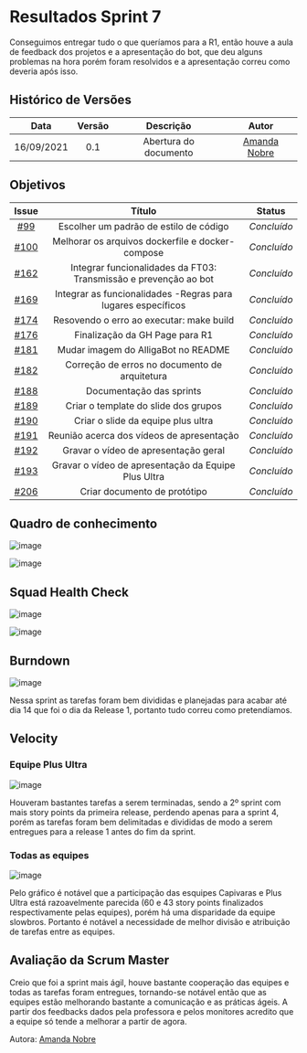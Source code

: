 # Resultados Sprint 7
Conseguimos entregar tudo o que queríamos para a R1, então houve a aula de feedback dos projetos e a apresentação do bot, que deu alguns problemas na hora porém foram resolvidos e a apresentação correu como deveria após isso.

## Histórico de Versões

| Data       | Versão | Descrição                      | Autor             |
| :--------: | :----: | :----------:                   | :---------------: |
| 16/09/2021 |  0.1   | Abertura do documento | [Amanda Nobre](https://github.com/AmandaNbr)|

## Objetivos

|  Issue  |                   Título                  |              Status             | 
|:-------:|:-----------------------------------------:|:-------------------------------:|
| [#99](https://github.com/fga-eps-mds/2021-1-Bot/issues/99) | Escolher um padrão de estilo de código | _Concluído_ |
| [#100](https://github.com/fga-eps-mds/2021-1-Bot/issues/100) | Melhorar os arquivos dockerfile e docker-compose | _Concluído_ |
| [#162](https://github.com/fga-eps-mds/2021-1-Bot/issues/162) | Integrar funcionalidades da FT03: Transmissão e prevenção ao bot | _Concluído_ |
| [#169](https://github.com/fga-eps-mds/2021-1-Bot/issues/169) | Integrar as funcionalidades -Regras para lugares específicos | _Concluído_ |
| [#174](https://github.com/fga-eps-mds/2021-1-Bot/issues/174) | Resovendo o erro ao executar: make build | _Concluído_ |
| [#176](https://github.com/fga-eps-mds/2021-1-Bot/issues/176) | Finalização da GH Page para R1 | _Concluído_ |
| [#181](https://github.com/fga-eps-mds/2021-1-Bot/issues/181) | Mudar imagem do AlligaBot no README | _Concluído_ |
| [#182](https://github.com/fga-eps-mds/2021-1-Bot/issues/182) | Correção de erros no documento de arquitetura | _Concluído_ |
| [#188](https://github.com/fga-eps-mds/2021-1-Bot/issues/188) | Documentação das sprints | _Concluído_ |
| [#189](https://github.com/fga-eps-mds/2021-1-Bot/issues/189) | Criar o template do slide dos grupos | _Concluído_ |
| [#190](https://github.com/fga-eps-mds/2021-1-Bot/issues/190) | Criar o slide da equipe plus ultra | _Concluído_ |
| [#191](https://github.com/fga-eps-mds/2021-1-Bot/issues/191) | Reunião acerca dos vídeos de apresentação | _Concluído_ |
| [#192](https://github.com/fga-eps-mds/2021-1-Bot/issues/192) | Gravar o vídeo de apresentação geral | _Concluído_ |
| [#193](https://github.com/fga-eps-mds/2021-1-Bot/issues/193) | Gravar o vídeo de apresentação da Equipe Plus Ultra | _Concluído_ |
| [#206](https://github.com/fga-eps-mds/2021-1-Bot/issues/206) | Criar documento de protótipo | _Concluído_ |

## Quadro de conhecimento

![image](https://user-images.githubusercontent.com/44625056/133852461-4f3883b5-f1e9-4b9f-980d-95c40d0b5d51.png)

![image](https://user-images.githubusercontent.com/44625056/133852493-a062d35b-9892-4e88-a3c1-142637f31057.png)

## Squad Health Check

![image](https://user-images.githubusercontent.com/44625056/133852593-8e5cb741-a541-40d8-9d69-8775a3122ae5.png)

![image](https://user-images.githubusercontent.com/44625056/133852652-dc0871bb-ebc4-46d5-a851-0f81853e5c25.png)

## Burndown

![image](https://user-images.githubusercontent.com/44625056/133852869-40b11c5c-bf2d-4095-90a7-07e542e8de27.png)

Nessa sprint as tarefas foram bem divididas e planejadas para acabar até dia 14 que foi o dia da Release 1, portanto tudo correu como pretendíamos.

## Velocity 

### Equipe Plus Ultra

![image](https://user-images.githubusercontent.com/44625056/133853016-ad6508be-83d8-4412-bf98-9f8fe2864a2f.png)

Houveram bastantes tarefas a serem terminadas, sendo a 2º sprint com mais story points da primeira release, perdendo apenas para a sprint 4, porém as tarefas foram bem delimitadas e divididas de modo a serem entregues para a release 1 antes do fim da sprint.

### Todas as equipes

![image](https://user-images.githubusercontent.com/44625056/133853103-60bfb7dd-0d81-478b-b029-194a2275e7e7.png)

Pelo gráfico é notável que a participação das esquipes Capivaras e Plus Ultra está razoavelmente parecida (60 e 43 story points finalizados respectivamente pelas equipes), porém há uma disparidade da equipe slowbros. Portanto é notável a necessidade de melhor divisão e atribuição de tarefas entre as equipes.

## Avaliação da Scrum Master
Creio que foi a sprint mais ágil, houve bastante cooperação das equipes e todas as tarefas foram entregues, tornando-se notável então que as equipes estão melhorando bastante a comunicação e as práticas ágeis. A partir dos feedbacks dados pela professora e pelos monitores acredito que a equipe só tende a melhorar a partir de agora.

Autora: [Amanda Nobre](https://github.com/AmandaNbr)